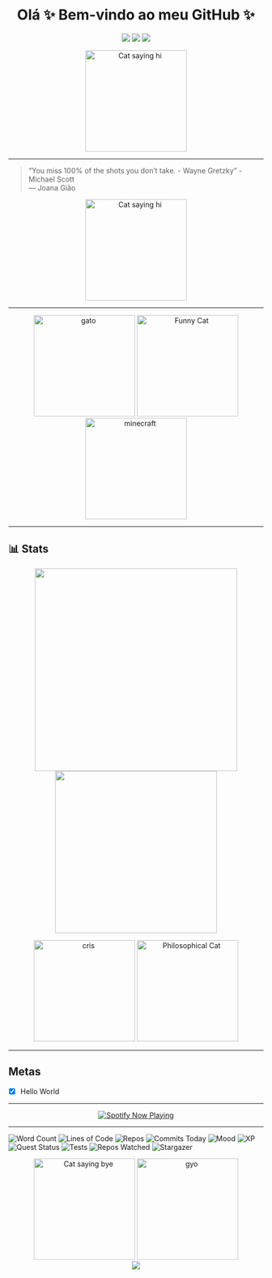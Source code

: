 <h1 align="center">Olá ✨ Bem-vindo ao meu GitHub ✨</h1>

<p align="center">
  <img src="https://img.shields.io/badge/code-clean-blue?style=flat-square"/>
  <img src="https://img.shields.io/badge/style-minimalist-green?style=flat-square"/>
  <img src="https://img.shields.io/badge/focus-learning-purple?style=flat-square"/>
</p>

<p align="center">
  <img src="https://media1.tenor.com/m/qRw9Rz-3XFYAAAAC/pep.gif" alt="Cat saying hi" height="200"/>
</p>

---

> “You miss 100% of the shots you don’t take. - Wayne Gretzky” - Michael Scott  
> — Joana Gião

<p align="center">
  <img src="https://static1.moviewebimages.com/wordpress/wp-content/uploads/2023/01/the-office-michael-scott.jpg?q=50&fit=crop&w=1140&h=&dpr=1.5" alt="Cat saying hi" height="200"/>
</p>

---

<p align="center">
  <img src="https://media1.tenor.com/m/AjaofTgbA38AAAAC/cat-eyebrow-raise.gif" alt="gato" height="200"/>
  <img src="https://cataas.com/cat/funny/says/vamossss?size=50&color=purple" alt="Funny Cat" height="200"/>
  <img src="https://media1.tenor.com/m/gVYo8e3qHuEAAAAC/villager-minecraft.gif" alt="minecraft" height="200"/>
</p>

---

## 📊 Stats

<p align="center">
  <img src="https://github-readme-stats.vercel.app/api?username=joanagiao&show_icons=true&theme=radical" width="400"/>
  <img src="https://github-readme-stats.vercel.app/api/top-langs/?username=joanagiao&layout=compact&theme=radical" width="320"/>
</p>

<p align="center">
  <img src="https://preview.redd.it/the-goat-cristiano-ronaldos-icon-card-rate-10-for-me-v0-r5wsqw6r5lqd1.png?width=1080&crop=smart&auto=webp&s=02f53f09e7d3bd04c52c0a108264de2613d59041" alt="cris" height="200"/>
  <img src="https://cataas.com/cat/says/'o%20código%20é%20arte'" alt="Philosophical Cat" height="200"/>
</p>

---

## Metas

- [x] Hello World
---
<p align="center">
  <a href="https://github.com/kittinan/spotify-github-profile">
    <img src="https://spotify-github-profile.kittinanx.com/api/view?uid=juketts&cover_image=true&theme=default&show_offline=false&background_color=121212&interchange=false" alt="Spotify Now Playing" />
  </a>
</p>

---

![Word Count](https://img.shields.io/badge/words_written-32768-purple?style=for-the-badge&logo=markdown)
![Lines of Code](https://img.shields.io/badge/lines_of_code-195384-blue?style=for-the-badge&logo=codefactor)
![Repos](https://img.shields.io/badge/repos-7_active-green?style=for-the-badge&logo=github)
![Commits Today](https://img.shields.io/badge/commits-today_3-ff69b4?style=for-the-badge&logo=git)
![Mood](https://img.shields.io/badge/mood-chaotic_good-yellow?style=for-the-badge&logo=magic-the-gathering)
![XP](https://img.shields.io/badge/xp-farming_24/7-5e60ce?style=for-the-badge&logo=rpg)
![Quest Status](https://img.shields.io/badge/quest-fix_that_bug!-f77f00?style=for-the-badge&logo=dragon)
![Tests](https://img.shields.io/badge/tests-some_passed-yellow?style=for-the-badge&logo=pytest)
![Repos Watched](https://img.shields.io/badge/repos_watched-∞-pink?style=for-the-badge&logo=github)
![Stargazer](https://img.shields.io/badge/stargazer-mode_on-white?style=for-the-badge&logo=starship)



<p align="center">
  <img src="https://cataas.com/cat/says/bye?size=50&color=orange" alt="Cat saying bye" height="200"/>
  <img src="https://media1.tenor.com/m/DyhuhVTiOXcAAAAd/boa-noite-sporting-sporting.gif" alt="gyo" height="200"/>
  <br/>
  <img src="https://capsule-render.vercel.app/api?type=waving&color=gradient&height=120&section=footer"/>
</p>  
